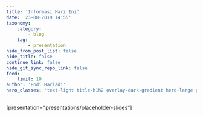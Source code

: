 ```yaml
---
title: 'Informasi Hari Ini'
date: '23-08-2019 14:55'
taxonomy:
    category:
        - blog
    tag:
        - presentation
hide_from_post_list: false
hide_title: false
continue_link: false
hide_git_sync_repo_link: false
feed:
    limit: 10
author: 'Endi Hariadi'
hero_classes: 'text-light title-h1h2 overlay-dark-gradient hero-large parallax'
---
```


[presentation="presentations/placeholder-slides"]
